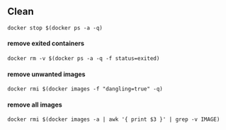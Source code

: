 ## Clean

    docker stop $(docker ps -a -q)

#### remove exited containers

    docker rm -v $(docker ps -a -q -f status=exited)

#### remove unwanted images

    docker rmi $(docker images -f "dangling=true" -q)

#### remove all images

    docker rmi $(docker images -a | awk '{ print $3 }' | grep -v IMAGE)
